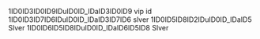 1ID0ID3ID0ID9IDuID0ID_IDaID3ID0ID9 vip id
1ID0ID3ID7ID6IDuID0ID_IDaID3ID7ID6 slver
1ID0ID5ID8ID2IDuID0ID_IDaID5 Slver
1ID0ID6ID5ID8IDuID0ID_IDaID6ID5ID8 Slver
